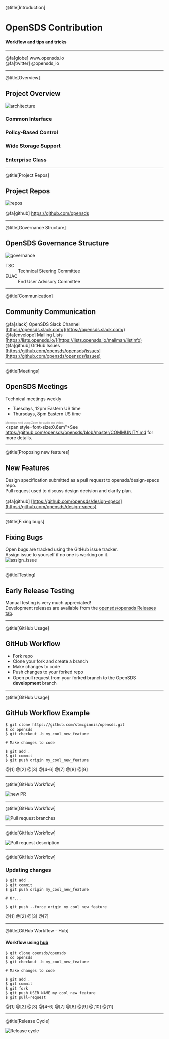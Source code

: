 @title[Introduction]

# OpenSDS Contribution
#### Workflow and tips and tricks

<hr/>
@fa[globe] www.opensds.io <br/>
@fa[twitter] @opensds_io

---

@title[Overview]

## Project Overview

![architecture](Copenhagen2018/Contribution/assets/opensds-overview.png)

### Common Interface
### Policy-Based Control
### Wide Storage Support
### Enterprise Class

---

@title[Project Repos]

## Project Repos

![repos](Copenhagen2018/Contribution/assets/repos.png)

@fa[github] https://github.com/opensds

---

@title[Governance Structure]

## OpenSDS Governance Structure

![governance](Copenhagen2018/Contribution/assets/governance.jpg)

<dl>
  <dt>TSC</dt>
  <dd>Technical Steering Committee</dd>

  <dt>EUAC</dt>
  <dd>End User Advisory Committee</dd>
</dl>

---

@title[Communication]

## Community Communication

@fa[slack] OpenSDS Slack Channel <br/>
[https://opensds.slack.com/](https://opensds.slack.com/) <br/>
@fa[envelope] Mailing Lists <br/>
[https://lists.opensds.io/](https://lists.opensds.io/mailman/listinfo) <br/>
@fa[github] GitHub Issues <br/>
[https://github.com/opensds/opensds/issues](https://github.com/opensds/opensds/issues)

---

@title[Meetings]

## OpenSDS Meetings

Technical meetings weekly

- Tuesdays, 12pm Eastern US time
- Thursdays, 8pm Eastern US time

<span style="font-size:0.6em; color:gray">Meetings held using Zoom for audio
and video.</span>
<br/>
<span style=font-size:0.6em">See https://github.com/opensds/opensds/blob/master/COMMUNITY.md for more
details.</span>

---

@title[Proposing new features]

## New Features

Design specification submitted as a pull request to opensds/design-specs repo.
<br/>
Pull request used to discuss design decision and clarify plan.
<br/>
<br/>
@fa[github]
[https://github.com/opensds/design-specs](https://github.com/opensds/design-specs)

---

@title[Fixing bugs]

## Fixing Bugs

Open bugs are tracked using the GitHub issue tracker.
<br/>
Assign issue to yourself if no one is working on it.
<br/>
![assign_issue](Copenhagen2018/Contribution/assets/assign_issue.png)

---

@title[Testing]

## Early Release Testing

Manual testing is very much appreciated!
<br/>
Development releases are available from the [opensds/opensds Releases
tab](https://github.com/opensds/opensds/releases).

---

@title[GitHub Usage]

## GitHub Workflow

- Fork repo
- Clone your fork and create a branch
- Make changes to code
- Push changes to your forked repo
- Open pull request from your forked branch to the OpenSDS **development**
  branch

---

@title[GitHub Usage]

## GitHub Workflow Example

```
$ git clone https://github.com/stmcginnis/opensds.git
$ cd opensds
$ git checkout -b my_cool_new_feature

# Make changes to code

$ git add .
$ git commit
$ git push origin my_cool_new_feature
```

@[1]
@[2]
@[3]
@[4-6]
@[7]
@[8]
@[9]

---

@title[GitHub Workflow]

![new PR](Copenhagen2018/Contribution/assets/new_pr.png)

---

@title[GitHub Workflow]

![Pull request branches](Copenhagen2018/Contribution/assets/new_pr_branches.png)

---

@title[GitHub Workflow]

![Pull request description](Copenhagen2018/Contribution/assets/new_pr_desc.png)

---

@title[GitHub Workflow]

### Updating changes

```
$ git add .
$ git commit
$ git push origin my_cool_new_feature

# Or...

$ git push --force origin my_cool_new_feature
```

@[1]
@[2]
@[3]
@[7]

---

@title[GitHub Workflow - Hub]

#### Workflow using [hub](https://hub.github.com/)

```
$ git clone opensds/opensds
$ cd opensds
$ git checkout -b my_cool_new_feature

# Make changes to code

$ git add .
$ git commit
$ git fork
$ git push USER_NAME my_cool_new_feature
$ git pull-request
```

@[1]
@[2]
@[3]
@[4-6]
@[7]
@[8]
@[9]
@[10]
@[11]

---

@title[Release Cycle]

![Release cycle](Copenhagen2018/Contribution/assets/roadmap.png)
